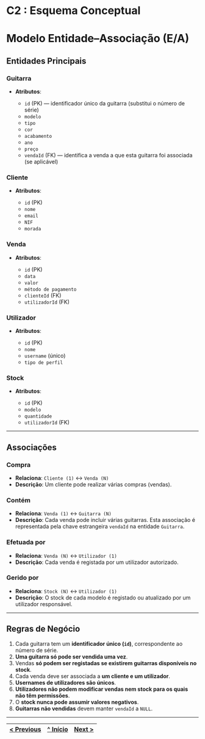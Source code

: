 # C2 : Esquema Conceptual

# Modelo Entidade–Associação (E/A)

## Entidades Principais

### **Guitarra**

* **Atributos**:

  * `id` (PK) — identificador único da guitarra (substitui o número de série)
  * `modelo`
  * `tipo`
  * `cor`
  * `acabamento`
  * `ano`
  * `preço`
  * `vendaId` (FK) — identifica a venda a que esta guitarra foi associada (se aplicável)

### **Cliente**

* **Atributos**:

  * `id` (PK)
  * `nome`
  * `email`
  * `NIF`
  * `morada`

### **Venda**

* **Atributos**:

  * `id` (PK)
  * `data`
  * `valor`
  * `método de pagamento`
  * `clienteId` (FK)
  * `utilizadorId` (FK)

### **Utilizador**

* **Atributos**:

  * `id` (PK)
  * `nome`
  * `username` (único)
  * `tipo de perfil`

### **Stock**

* **Atributos**:

  * `id` (PK)
  * `modelo`
  * `quantidade`
  * `utilizadorId` (FK)

---

## Associações

### **Compra**

* **Relaciona**: `Cliente (1)` ↔ `Venda (N)`
* **Descrição**: Um cliente pode realizar várias compras (vendas).

### **Contém**

* **Relaciona**: `Venda (1)` ↔ `Guitarra (N)`
* **Descrição**: Cada venda pode incluir várias guitarras. Esta associação é representada pela chave estrangeira `vendaId` na entidade `Guitarra`.

### **Efetuada por**

* **Relaciona**: `Venda (N)` ↔ `Utilizador (1)`
* **Descrição**: Cada venda é registada por um utilizador autorizado.

### **Gerido por**

* **Relaciona**: `Stock (N)` ↔ `Utilizador (1)`
* **Descrição**: O stock de cada modelo é registado ou atualizado por um utilizador responsável.

---

## Regras de Negócio

1. Cada guitarra tem um **identificador único (`id`)**, correspondente ao número de série.
2. **Uma guitarra só pode ser vendida uma vez**.
3. Vendas **só podem ser registadas se existirem guitarras disponíveis no stock**.
4. Cada venda deve ser associada a **um cliente e um utilizador**.
5. **Usernames de utilizadores são únicos**.
6. **Utilizadores não podem modificar vendas nem stock para os quais não têm permissões**.
7. O **stock nunca pode assumir valores negativos**.
8. **Guitarras não vendidas** devem manter `vendaId` a `NULL`.

---

| [< Previous](rpf01.md) | [^ Início](rpf00.md) | [Next >](rpf03.md) |
| :---------------------- | :-------------------: | ------------------: |
